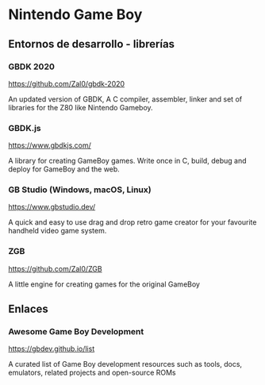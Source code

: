 # Nintendo Game Boy

## Entornos de desarrollo - librerías

### GBDK 2020

https://github.com/Zal0/gbdk-2020

An updated version of GBDK, A C compiler, assembler, linker and set of libraries for the Z80 like Nintendo Gameboy.

### GBDK.js

https://www.gbdkjs.com/

A library for creating GameBoy games. Write once in C, build, debug and deploy for GameBoy and the web.

### GB Studio (Windows, macOS, Linux)

https://www.gbstudio.dev/

A quick and easy to use drag and drop retro game creator for your favourite handheld video game system.

### ZGB

https://github.com/Zal0/ZGB

A little engine for creating games for the original GameBoy

## Enlaces

### Awesome Game Boy Development

https://gbdev.github.io/list

A curated list of Game Boy development resources such as tools, docs, emulators, related projects and open-source ROMs
